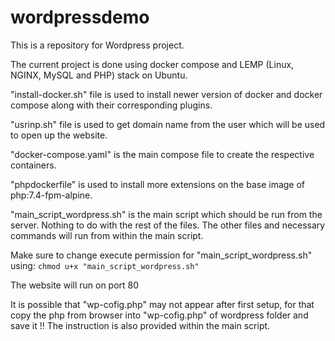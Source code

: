 # wordpressdemo
This is a repository for Wordpress project. 

The current project is done using docker compose and LEMP (Linux, NGINX, MySQL and PHP) 
stack on Ubuntu. 

"install-docker.sh" file is used to install newer version of docker and docker compose along with their corresponding 
plugins.

"usrinp.sh" file is used to get domain name from the user which will be used to open up the website.

"docker-compose.yaml" is the main compose file to create the respective containers.

"phpdockerfile" is used to install more extensions on the base image of php:7.4-fpm-alpine.

"main_script_wordpress.sh" is the main script which should be run from the server. Nothing to do with the 
rest of the files. 
The other files and necessary commands will run from within the main script.

Make sure to change execute permission for "main_script_wordpress.sh" using:
``` chmod u+x "main_script_wordpress.sh" ```

The website will run on port 80

It is possible that "wp-cofig.php" may not appear after first setup, for that copy the 
php from browser into "wp-cofig.php" of wordpress folder and save it !!
The instruction is also provided within the main script.
